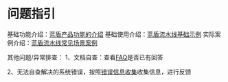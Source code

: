# 问题指引

基础功能介绍：[蓝盾产品功能的介绍](../..//services/console)
基础使用介绍：[蓝盾流水线基础示例](../..//tutorials/examples)
实际案例介绍：[蓝盾流水线常见场景案例](../..//tutorials/scene)

其他问题/异常排查：
1、文档自查：查看[FAQ](../reference/faqs)是否已有回答

2、无法自查解决的系统错误，按照[错误信息收集](./error-message-get.md)收集信息，进行反馈

